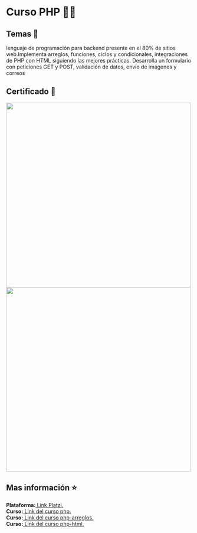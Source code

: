 <h1>Curso PHP 👨‍💻</h1>
<h2>Temas 🧩</h2>
<p>lenguaje de programación para backend presente en el 80% de sitios web.Implementa arreglos, 
funciones, ciclos y condicionales,  integraciones de PHP con HTML siguiendo las mejores prácticas. 
Desarrolla un formulario con peticiones GET y POST, validación de datos, envío de imágenes y correos</p>
<h2>Certificado 🚀</h2>
<img style="width: 500px; height: auto;" src="https://cdn.discordapp.com/attachments/1001222483120230501/1206654998851620925/image.png?ex=65dccc0a&is=65ca570a&hm=b11b19defd80ce13abcf70ba58a1a7df80354c50903ecf19b89d505b4b4807f1&">
<img style="width: 500px; height: auto;" src="https://cdn.discordapp.com/attachments/1001222483120230501/1206655089528545300/image.png?ex=65dccc1f&is=65ca571f&hm=b5fee7c6e71edc8914c0f6f2864ddc7e6ef4f48cb1e29837742f7fbee9f44567&">
<h2>Mas información ⭐</h2>
<strong>Plataforma:</strong><a href="platzi.com"> Link Platzi.</a>
<strong><br>Curso:</strong><a href="https://platzi.com/cursos/php/"> Link del curso php.</a>
<strong><br>Curso:</strong><a href="https://platzi.com/cursos/php-arreglos-funciones/"> Link del curso php-arreglos.</a>
<strong><br>Curso:</strong><a href="https://platzi.com/cursos/php-html/"> Link del curso php-html.</a>
